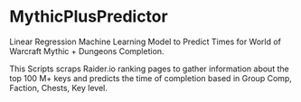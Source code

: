 # MythicPlusPredictor
Linear Regression Machine Learning Model to Predict Times for World of Warcraft Mythic + Dungeons Completion.

This Scripts scraps Raider.io ranking pages to gather information about the top 100 M+ keys and predicts the time of completion based in Group Comp, Faction, Chests, Key level.
